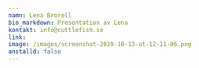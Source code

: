 ```yaml
---
namn: Lena Brorell
bio_markdown: Presentation av Lena
kontakt: info@cuttlefish.se
link:
image: /images/screenshot-2019-10-13-at-12-11-06.png
anstalld: false
---
```

